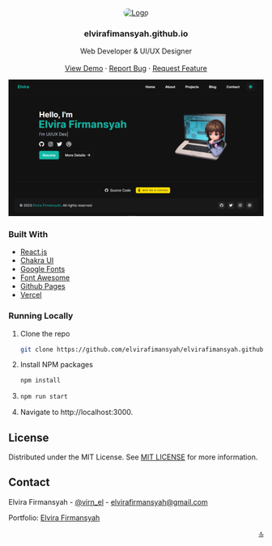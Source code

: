 <div id="top"></div>

<!-- PROJECT LOGO -->
<div align="center">
  <a href="https://github.com/othneildrew/Best-README-Template">
    <img src="public/logo.ico" alt="Logo" width="80" height="80" style="border-radius: 10px">
  </a>

  <h3 align="center">elvirafimansyah.github.io</h3>

  <p align="center">
    Web Developer & UI/UX Designer
    <br />
    <br />
    <a href="https://elvirafimansyah.github.io" target="_blank">View Demo</a>
    ·
    <a href="https://github.com/elvirafimansyah/elvirafimansyah.github.io/issues">Report Bug</a>
    ·
    <a href="https://github.com/elvirafimansyah/elvirafimansyah.github.io/issues">Request Feature</a>
  </p>
</div>

<!-- ABOUT THE PROJECT -->
<img src="./public/assets/img/portfolio.png" alt="Logo" >

### Built With

* [React.js](https://reactjs.org/)
* [Chakra UI](https://chakra-ui.com/)
* [Google Fonts](https://fonts.google.com)
* [Font Awesome](https://fontawesome.com/)
* [Github Pages](https://pages.github.com)
* [Vercel](https://vercel.com/)


### Running Locally
1. Clone the repo
   ```sh
   git clone https://github.com/elvirafimansyah/elvirafimansyah.github.io.git
   ```
3. Install NPM packages
   ```sh
   npm install
   ```
2. ```sh
   npm run start
   ```
3. Navigate to http://localhost:3000.


<!-- LICENSE -->
## License

Distributed under the MIT License. See [MIT LICENSE](LICENSE) for more information.


<!-- CONTACT -->
## Contact

Elvira Firmansyah - [@virn_el](https://instagram.com/virn_el) - elvirafirmansyah@gmail.com

Portfolio: [Elvira Firmansyah](https://elvirafimansyah.github.io)

<p align="right"><a href="#top">🔝</a></p>

